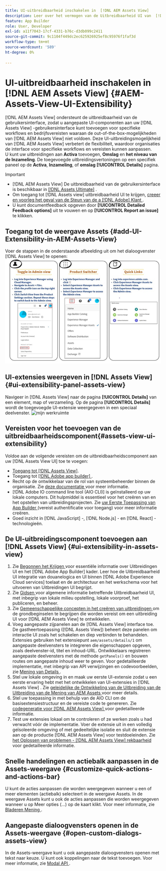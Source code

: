 ```yaml
---
title: UI-uitbreidbaarheid inschakelen in  [!DNL AEM Assets View]
description: Leer over het vermogen van de Uitbreidbaarheid UI van  [!DNL AEM Assets View]. [!DNL AEM Assets View]  UI toelaat het toevoegen van componenten van douaneUI om aan specifieke bedrijfsbehoeften te voldoen.
feature: App Builder
role: User, Developer
exl-id: a11f7043-17cf-4331-b76c-d3db099c2411
source-git-commit: 9c1104f449dc2ec625926925ef8c95976f1faf3d
workflow-type: tm+mt
source-wordcount: '589'
ht-degree: 0%

---
```


# UI-uitbreidbaarheid inschakelen in [!DNL AEM Assets View] {#AEM-Assets-View-UI-Extensibility}

[!DNL AEM Assets View] ondersteunt de uitbreidbaarheid van de gebruikersinterface, zodat u aangepaste UI-componenten aan uw [!DNL Assets View] -gebruikersinterface kunt toevoegen voor specifieke workflows en bedrijfsvereisten waaraan de out-of-the-box-mogelijkheden van [!DNL AEM Assets View] niet voldoen. Deze UI-uitbreidingsmogelijkheid van [!DNL AEM Assets View] verbetert de flexibiliteit, waardoor organisaties de interface voor specifieke workflows en vereisten kunnen aanpassen.\
U kunt uw uitbreidingen aan **Activa** toevoegen, **Omslag** en **het niveau van de Inzameling**. De toegevoegde uitbreidingsvertoningen op een specifiek paneel op de **Activa**, **Inzameling**, of **omslag** **[!UICONTROL Details]** pagina.

>[!IMPORTANT]
>
> * [!DNL AEM Assets View] De uitbreidbaarheid van de gebruikersinterface is beschikbaar in [[!DNL Assets Ultimate]](/help/assets/assets-ultimate-overview.md) .
> * Om toegang tot [!DNL Assets view] uitbreidbaarheid UI te krijgen, [ creeer en voorleg het geval van de Steun van de a [!DNL Adobe]  Klant ](https://helpx.adobe.com/nl/enterprise/using/support-for-experience-cloud.html).
> * U kunt documentfeedback opgeven door **[!UICONTROL Detailed Feedback options]** uit te vouwen en op **[!UICONTROL Report an issue]** te klikken.

## <a id="1"></a> Toegang tot de weergave Assets {#add-UI-Extensibility-in-AEM-Assets-View}

Voer de stappen in de onderstaande afbeelding uit om het dialoogvenster [!DNL Assets View] te openen:
![ toegang-activa-mening-ui ](/help/assets/assets/access-assets-view.jpg)

## UI-extensies weergeven in [!DNL Assets View] {#ui-extensibility-panel-assets-view}

Navigeer in [!DNL Assets View] naar de pagina **[!UICONTROL Details]** van een element, map of verzameling. Op de pagina **[!UICONTROL Details]** wordt de toegevoegde UI-extensie weergegeven in een speciaal deelvenster.
![ mijn werkruimte ](/help/assets/assets/my-workspace-assets-view3.png)

## Vereisten voor het toevoegen van de uitbreidbaarheidscomponent{#assets-view-ui-extensibility}

Voldoe aan de volgende vereisten om de uitbreidbaarheidscomponent aan uw [!DNL Assets View UI] toe te voegen:

* [ Toegang tot  [!DNL Assets View]](#1).
* Toegang tot [[!DNL Adobe app builder] ](https://developer.adobe.com/app-builder/docs/overview/).
* Recht op de ontwikkelaar van de rol van systeembeheerder binnen de organisatie. Zie [ deze documentatie ](https://developer.adobe.com/uix/docs/guides/get-access/) voor meer informatie.
* [!DNL Adobe IO command line tool (AIO CLI)] is geïnstalleerd op uw lokale computers. Dit hulpmiddel is essentieel voor het creëren van en het opstellen van uitbreidingsprojecten. Zie [ uw Eerste Toepassing van App Builder ](https://developer.adobe.com/app-builder/docs/get_started/app_builder_get_started/first-app#local-environment-set-up) (vereist authentificatie voor toegang) voor meer informatie creëren.
* Goed inzicht in [!DNL JavaScript] -, [!DNL Node.js] - en [!DNL React] -technologieën.

## De UI-uitbreidingscomponent toevoegen aan [!DNL Assets View] {#ui-extensibility-in-assets-view}

1. Zie [ Begonnen het Krijgen ](https://developer.adobe.com/uix/docs/getting-started/) voor essentiële informatie over Uitbreidingen UI en het [!DNL Adobe App Builder] kader. Leer hoe de Uitbreidbaarheid UI integratie van douanelogica en UI binnen [!DNL Adobe Experience Cloud services] toelaat en de architectuur en het werkschema voor het uitvoeren van Uitbreidingen UI begrijpt.
1. Zie [ Gidsen ](https://developer.adobe.com/uix/docs/guides/) voor algemene informatie betreffende Uitbreidbaarheid UI, met inbegrip van lokale milieu opstelling, lokale voorproef, het publiceren, en beheer.
1. Zie [ Gemeenschappelijke concepten in het creëren van uitbreidingen ](https://developer.adobe.com/uix/docs/services/aem-assets-view/api/commons/) om de grondbeginselen te begrijpen die worden vereist om een uitbreiding UI voor [!DNL AEM Assets View] te ontwikkelen.
1. Voeg aangepaste zijpanelen aan de [!DNL Assets View] interface toe. De gastheertoepassing ([!DNL Assets View]) beheert deze panelen om interactie UI zoals het schakelen en diep verbinden te behandelen. Extensies gebruiken het extensiepunt `aem/assets/details/1` om aangepaste deelvensters te integreren die eigenschappen opgeven, zoals deelvenster-id, titel en inhoud-URL. Ontwikkelaars registreren aangepaste deelvensters met de methode `getPanels()` en bouwen routes om aangepaste inhoud weer te geven. Voor gedetailleerde implementatie, met inbegrip van API verwijzingen en codevoorbeelden, zie [ Mening van Details ](https://developer.adobe.com/uix/docs/services/aem-assets-view/api/details-view/).
1. Stel uw lokale omgeving in en maak uw eerste UI-extensie zodat u een eerste ervaring hebt met het ontwikkelen van UI-extensies in [!DNL Assets View] . Zie [ geleidelijke de Ontwikkeling van de Uitbreiding van de Uitbreiding van de Mening van AEM Assets ](https://developer.adobe.com/uix/docs/services/aem-assets-view/extension-development/) voor meer details.
1. Stel uw toepassing in met behulp van de AIO CLI om de basisextensiestructuur en de vereiste code te genereren. Zie [ codegeneratie voor  [!DNL AEM Assets View] ](https://developer.adobe.com/uix/docs/services/aem-assets-view/code-generation/) voor gedetailleerde informatie.
1. Test uw extensies lokaal om te controleren of ze werken zoals u had verwacht vóór de implementatie. Voer de extensie uit in een volledig geïsoleerde omgeving of met gedeeltelijke isolatie en sluit de extensie aan op de productie [!DNL AEM Assets View] voor testdoeleinden. Zie [ het Oplossen van problemen -  [!DNL AEM Assets View]  rekbaarheid ](https://developer.adobe.com/uix/docs/services/aem-assets-view/debug/) voor gedetailleerde informatie.

## Snelle handelingen en actiebalk aanpassen in de Assets-weergave {#customize-quick-actions-and-actions-bar}

U kunt de acties aanpassen die worden weergegeven wanneer u een of meer elementen (actiebalk) selecteert in de weergave Assets. In de weergave Assets kunt u ook de acties aanpassen die worden weergegeven wanneer u op Meer opties (...) op de kaart klikt. Voor meer informatie, zie [ Bladeren Mening ](https://developer.adobe.com/uix/docs/services/aem-assets-view/api/browse-view/).

## Aangepaste dialoogvensters openen in de Assets-weergave {#open-custom-dialogs-assets-view}

In de Assets-weergave kunt u ook aangepaste dialoogvensters openen met tekst naar keuze. U kunt ook koppelingen naar de tekst toevoegen. Voor meer informatie, zie [ Modal API ](https://developer.adobe.com/uix/docs/services/aem-assets-view/api/commons/#modal-api).
